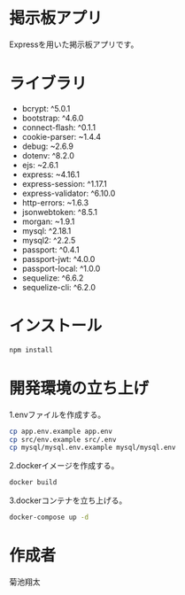 # 掲示板アプリ
 
Expressを用いた掲示板アプリです。
 
# ライブラリ
 

*  bcrypt: ^5.0.1
*  bootstrap: ^4.6.0
*  connect-flash: ^0.1.1
*  cookie-parser: ~1.4.4
*  debug: ~2.6.9
*  dotenv: ^8.2.0
*  ejs: ~2.6.1
*  express: ~4.16.1
*  express-session: ^1.17.1
*  express-validator: ^6.10.0
*  http-errors: ~1.6.3
*  jsonwebtoken: ^8.5.1
*  morgan: ~1.9.1
*  mysql: ^2.18.1
*  mysql2: ^2.2.5
*  passport: ^0.4.1
*  passport-jwt: ^4.0.0
*  passport-local: ^1.0.0
*  sequelize: ^6.6.2
*  sequelize-cli: ^6.2.0
 
# インストール

```bash
npm install
```
 
# 開発環境の立ち上げ

1.envファイルを作成する。
```bash
cp app.env.example app.env
cp src/env.example src/.env
cp mysql/mysql.env.example mysql/mysql.env
```
2.dockerイメージを作成する。
```bash
docker build
```
3.dockerコンテナを立ち上げる。
```bash
docker-compose up -d
```
 
 
# 作成者
菊池翔太
